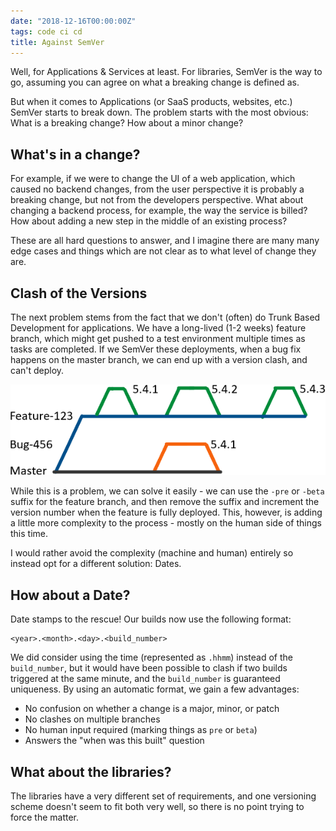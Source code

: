 ```yaml
---
date: "2018-12-16T00:00:00Z"
tags: code ci cd
title: Against SemVer
---
```


Well, for Applications & Services at least.  For libraries, SemVer is the way to go, assuming you can agree on what a breaking change is defined as.

But when it comes to Applications (or SaaS products, websites, etc.) SemVer starts to break down.  The problem starts with the most obvious:  What is a breaking change? How about a minor change?

## What's in a change?

For example, if we were to change the UI of a web application, which caused no backend changes, from the user perspective it is probably a breaking change, but not from the developers perspective.
What about changing a backend process, for example, the way the service is billed?  How about adding a new step in the middle of an existing process?

These are all hard questions to answer, and I imagine there are many many edge cases and things which are not clear as to what level of change they are.

## Clash of the Versions

The next problem stems from the fact that we don't (often) do Trunk Based Development for applications.  We have a long-lived (1-2 weeks) feature branch, which might get pushed to a test environment multiple times as tasks are completed.  If we SemVer these deployments, when a bug fix happens on the master branch, we can end up with a version clash, and can't deploy.

![branching, showing a clash of SemVer by having concurrent branches](/images/semver-clash.png)

While this is a problem, we can solve it easily - we can use the `-pre` or `-beta` suffix for the feature branch, and then remove the suffix and increment the version number when the feature is fully deployed.  This, however, is adding a little more complexity to the process - mostly on the human side of things this time.

I would rather avoid the complexity (machine and human) entirely so instead opt for a different solution: Dates.

## How about a Date?

Date stamps to the rescue! Our builds now use the following format:

```
<year>.<month>.<day>.<build_number>
```

We did consider using the time (represented as `.hhmm`) instead of the `build_number`, but it would have been possible to clash if two builds triggered at the same minute, and the `build_number` is guaranteed uniqueness.  By using an automatic format, we gain a few advantages:

* No confusion on whether a change is a major, minor, or patch
* No clashes on multiple branches
* No human input required (marking things as `pre` or `beta`)
* Answers the "when was this built" question

## What about the libraries?

The libraries have a very different set of requirements, and one versioning scheme doesn't seem to fit both very well, so there is no point trying to force the matter.
